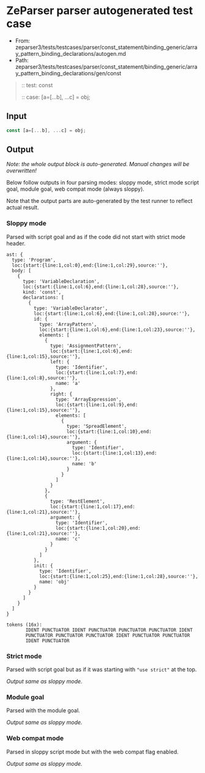 # ZeParser parser autogenerated test case

- From: zeparser3/tests/testcases/parser/const_statement/binding_generic/array_pattern_binding_declarations/autogen.md
- Path: zeparser3/tests/testcases/parser/const_statement/binding_generic/array_pattern_binding_declarations/gen/const

> :: test: const
>
> :: case: [a=[...b], ...c] = obj;

## Input


`````js
const [a=[...b], ...c] = obj;
`````

## Output

_Note: the whole output block is auto-generated. Manual changes will be overwritten!_

Below follow outputs in four parsing modes: sloppy mode, strict mode script goal, module goal, web compat mode (always sloppy).

Note that the output parts are auto-generated by the test runner to reflect actual result.

### Sloppy mode

Parsed with script goal and as if the code did not start with strict mode header.

`````
ast: {
  type: 'Program',
  loc:{start:{line:1,col:0},end:{line:1,col:29},source:''},
  body: [
    {
      type: 'VariableDeclaration',
      loc:{start:{line:1,col:6},end:{line:1,col:28},source:''},
      kind: 'const',
      declarations: [
        {
          type: 'VariableDeclarator',
          loc:{start:{line:1,col:6},end:{line:1,col:28},source:''},
          id: {
            type: 'ArrayPattern',
            loc:{start:{line:1,col:6},end:{line:1,col:23},source:''},
            elements: [
              {
                type: 'AssignmentPattern',
                loc:{start:{line:1,col:6},end:{line:1,col:15},source:''},
                left: {
                  type: 'Identifier',
                  loc:{start:{line:1,col:7},end:{line:1,col:8},source:''},
                  name: 'a'
                },
                right: {
                  type: 'ArrayExpression',
                  loc:{start:{line:1,col:9},end:{line:1,col:15},source:''},
                  elements: [
                    {
                      type: 'SpreadElement',
                      loc:{start:{line:1,col:10},end:{line:1,col:14},source:''},
                      argument: {
                        type: 'Identifier',
                        loc:{start:{line:1,col:13},end:{line:1,col:14},source:''},
                        name: 'b'
                      }
                    }
                  ]
                }
              },
              {
                type: 'RestElement',
                loc:{start:{line:1,col:17},end:{line:1,col:21},source:''},
                argument: {
                  type: 'Identifier',
                  loc:{start:{line:1,col:20},end:{line:1,col:21},source:''},
                  name: 'c'
                }
              }
            ]
          },
          init: {
            type: 'Identifier',
            loc:{start:{line:1,col:25},end:{line:1,col:28},source:''},
            name: 'obj'
          }
        }
      ]
    }
  ]
}

tokens (16x):
       IDENT PUNCTUATOR IDENT PUNCTUATOR PUNCTUATOR PUNCTUATOR IDENT
       PUNCTUATOR PUNCTUATOR PUNCTUATOR IDENT PUNCTUATOR PUNCTUATOR
       IDENT PUNCTUATOR
`````

### Strict mode

Parsed with script goal but as if it was starting with `"use strict"` at the top.

_Output same as sloppy mode._

### Module goal

Parsed with the module goal.

_Output same as sloppy mode._

### Web compat mode

Parsed in sloppy script mode but with the web compat flag enabled.

_Output same as sloppy mode._
